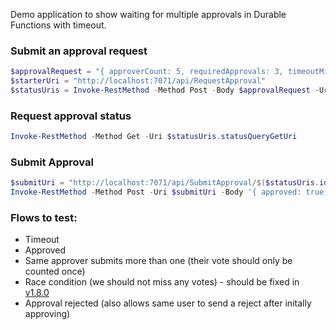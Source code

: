 Demo application to show waiting for multiple approvals in Durable Functions with timeout.

### Submit an approval request

```powershell
$approvalRequest = "{ approverCount: 5, requiredApprovals: 3, timeoutMinutes: 2 }"
$starterUri = "http://localhost:7071/api/RequestApproval"
$statusUris = Invoke-RestMethod -Method Post -Body $approvalRequest -Uri $starterUri
```

### Request approval status

```powershell
Invoke-RestMethod -Method Get -Uri $statusUris.statusQueryGetUri
```

###  Submit Approval

```powershell
$submitUri = "http://localhost:7071/api/SubmitApproval/$($statusUris.id)"
Invoke-RestMethod -Method Post -Uri $submitUri -Body '{ approved: true, approver: "approver 1" }'
```

### Flows to test:

- Timeout
- Approved
- Same approver submits more than one (their vote should only be counted once)
- Race condition (we should not miss any votes) - should be fixed in [v1.8.0](https://github.com/Azure/azure-functions-durable-extension/releases/tag/v1.8.0)
- Approval rejected (also allows same user to send a reject after initally approving)